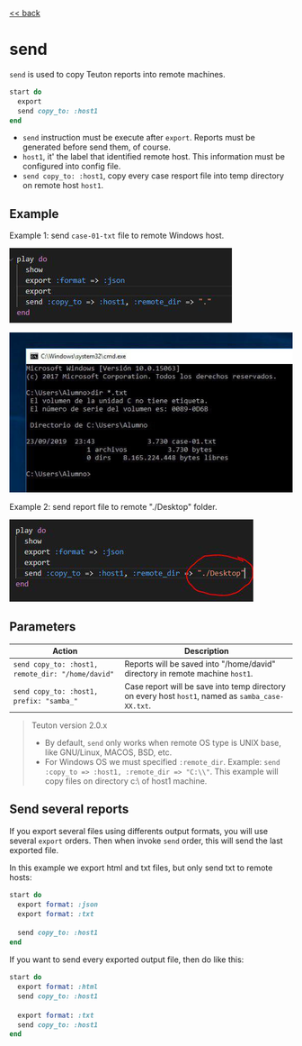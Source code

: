 [<< back](../../README.md)

# send

`send` is used to copy Teuton reports into remote machines.

```ruby
start do
  export
  send copy_to: :host1
end
```

* `send` instruction must be execute after `export`. Reports must be generated before send them, of course.
* `host1`, it' the label that identified remote host. This information must be configured into config file.
* `send copy_to: :host1`, copy every case resport file into temp directory on remote host `host1`.

## Example

Example 1: send `case-01-txt` file to remote Windows host.

![](images/send-remote-dir-dot1.jpg)

![](images/send-remote-dir-dot2.jpg)

Example 2: send report file to remote "./Desktop" folder.

![](images/send-remote-dir-desktop1.jpg)

## Parameters

| Action | Description |
| ------ | ----------- |
| `send copy_to: :host1, remote_dir: "/home/david"` | Reports will be saved into "/home/david" directory in remote machine `host1`. |
| `send copy_to: :host1, prefix: "samba_"` | Case report will be save into temp directory on every host `host1`, named as `samba_case-XX.txt`. |

> Teuton version 2.0.x
> * By default, `send` only works when remote OS type is UNIX base, like GNU/Linux, MACOS, BSD, etc.
> * For Windows OS we must specified `:remote_dir`. Example: `send :copy_to => :host1, :remote_dir => "C:\\"`. This example will copy files on directory c:\ of host1 machine.

## Send several reports

If you export several files using differents output formats, you will use several `export` orders. Then when invoke `send` order, this will send the last exported file.

In this example we export html and txt files, but only send txt to remote hosts:

```ruby
start do
  export format: :json
  export format: :txt

  send copy_to: :host1
end
```

If you want to send every exported output file, then do like this:

```ruby
start do
  export format: :html
  send copy_to: :host1

  export format: :txt
  send copy_to: :host1
end
```
